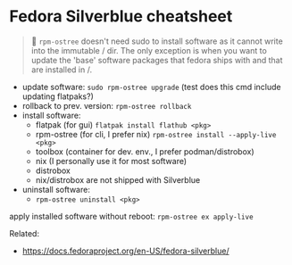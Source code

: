 # Fedora Silverblue cheatsheet

> 🧐 `rpm-ostree` doesn't need sudo to install software as it cannot write into the immutable / dir. The only exception is when you want to update the 'base' software packages that fedora ships with and that are installed in /.

* update software: `sudo rpm-ostree upgrade` (test does this cmd include updating flatpaks?)
* rollback to prev. version: `rpm-ostree rollback`
* install software:
    * flatpak (for gui) `flatpak install flathub <pkg>`
    * rpm-ostree (for cli, I prefer nix) `rpm-ostree install --apply-live <pkg>`
    * toolbox (container for dev. env., I prefer podman/distrobox)
    * nix (I personally use it for most software)
    * distrobox
    * nix/distrobox are not shipped with Silverblue
* uninstall software:
    * `rpm-ostree uninstall <pkg>`

apply installed software without reboot: `rpm-ostree ex apply-live`

Related:

* <https://docs.fedoraproject.org/en-US/fedora-silverblue/>

